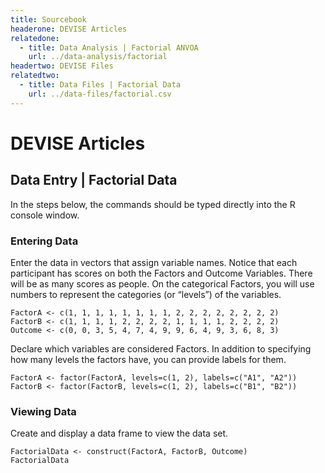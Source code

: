 ```yaml
---
title: Sourcebook
headerone: DEVISE Articles
relatedone:
  - title: Data Analysis | Factorial ANVOA
    url: ../data-analysis/factorial
headertwo: DEVISE Files
relatedtwo:
  - title: Data Files | Factorial Data
    url: ../data-files/factorial.csv
---
```


# DEVISE Articles

## Data Entry | Factorial Data

In the steps below, the commands should be typed directly into the R console window.

### Entering Data

Enter the data in vectors that assign variable names. Notice that each participant has scores on both the Factors and Outcome Variables. There will be as many scores as people. On the categorical Factors, you will use numbers to represent the categories (or “levels”) of the variables.

```{r}
FactorA <- c(1, 1, 1, 1, 1, 1, 1, 1, 2, 2, 2, 2, 2, 2, 2, 2)
FactorB <- c(1, 1, 1, 1, 2, 2, 2, 2, 1, 1, 1, 1, 2, 2, 2, 2)
Outcome <- c(0, 0, 3, 5, 4, 7, 4, 9, 9, 6, 4, 9, 3, 6, 8, 3)
```

Declare which variables are considered Factors. In addition to specifying how many levels the factors have, you can provide labels for them.

```{r}
FactorA <- factor(FactorA, levels=c(1, 2), labels=c("A1", "A2"))
FactorB <- factor(FactorB, levels=c(1, 2), labels=c("B1", "B2"))
```

### Viewing Data

Create and display a data frame to view the data set.

```{r}
FactorialData <- construct(FactorA, FactorB, Outcome)
FactorialData
```
